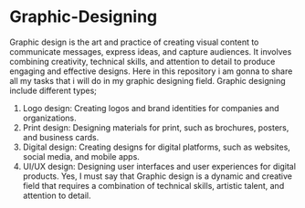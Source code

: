# Graphic-Designing
Graphic design is the art and practice of creating visual content to communicate messages, express ideas, and capture audiences. It involves combining creativity, technical skills, and attention to detail to produce engaging and effective designs.
Here in this repository i am gonna to share all my tasks that i will do in my graphic designing field. Graphic designing include different types;
1. Logo design: Creating logos and brand identities for companies and organizations.
2. Print design: Designing materials for print, such as brochures, posters, and business cards.
3. Digital design: Creating designs for digital platforms, such as websites, social media, and mobile apps.
4. UI/UX design: Designing user interfaces and user experiences for digital products.
Yes, I must say that Graphic design is a dynamic and creative field that requires a combination of technical skills, artistic talent, and attention to detail.
